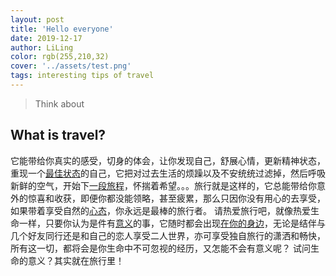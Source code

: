 ```yaml
---
layout: post
title: 'Hello everyone'
date: 2019-12-17
author: LiLing
color: rgb(255,210,32)
cover: '../assets/test.png'
tags: interesting tips of travel
---
```


> Think about



## What is travel?



它能带给你真实的感受，切身的体会，让你发现自己，舒展心情，更新精神状态，重现一个[最佳状态](http://www.so.com/s?q=最佳状态&ie=utf-8&src=internal_wenda_recommend_textn)的自己，它把对过去生活的烦躁以及不安统统过滤掉，然后呼吸新鲜的空气，开始下[一段旅程](http://www.so.com/s?q=一段旅程&ie=utf-8&src=internal_wenda_recommend_textn)，怀揣着希望。。。旅行就是这样的，它总能带给你意外的惊喜和收获，即便你都没能领略，甚至疲累，那么只因你没有用心的去享受，如果带着享受自然的[心态](http://www.so.com/s?q=心态&ie=utf-8&src=internal_wenda_recommend_textn)，你永远是最棒的旅行者。
    请热爱旅行吧，就像热爱生命一样，只要你认为是件有[意义](http://www.so.com/s?q=意义&ie=utf-8&src=internal_wenda_recommend_textn)的事，它随时都会出现[在你的身边](http://www.so.com/s?q=在你的身边&ie=utf-8&src=internal_wenda_recommend_textn)，无论是结伴与几个好友同行还是和自己的恋人享受二人世界，亦可享受独自旅行的潇洒和畅快，所有这一切，都将会是你生命中不可忽视的经历，又怎能不会有意义呢？
试问生命的意义？其实就在旅行里！



 

